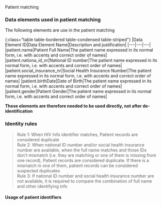 Patient matching


### Data elements used in patient matching
The following elements are use in the patient matching 

{:class="table table-bordered table-condensed table-striped"}
|Data Element ID|Data Element Name|Description and justification|
|---|---|---|
|patient.name|Patient Full Name|The patient name expressed in its normal form, i.e. with accents and correct order of names|
|patient.nationa_id_nr|National ID number|The patient name expressed in its normal form, i.e. with accents and correct order of names|
|patient.social_insurance_nr|Social Health Insurance Number|The patient name expressed in its normal form, i.e. with accents and correct order of names|
|patient.birthDate|Date of Birth|The patient name expressed in its normal form, i.e. with accents and correct order of names|
|patient.gender|Patient Gender|The patient name expressed in its normal form, i.e. with accents and correct order of names|


**These elements are therefore needed to be used directly, not after de-identification**


### Identity rules
> Rule 1: When HIV Info identifier matches, Patient records are considered duplicate  
> Rule 2: When national ID number and/or social health insurance number are available, when the full name matches and those IDs don't mismatch (i.e. they are matching or one of them is missing from one record), Patient records are considered duplicate. If there is a mismatch in one of them, patient records can be considered suspected duplicates  
> Rule 3: If national ID number and social health insurance number are not available, it is required to compare the combination of full name and other identifying info							


#### Usage of patient identifiers